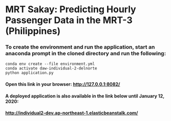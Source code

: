 # MRT Sakay: Predicting Hourly Passenger Data in the MRT-3 (Philippines)

### To create the environment and run the application, start an anaconda prompt in the cloned directory and run the following:

`conda env create --file environment.yml`  
`conda activate daw-individual-2-delnorte`  
`python application.py`  


#### Open this link in your browser: http://127.0.0.1:8082/

#### A deployed application is also available in the link below until January 12, 2020:  
#### http://individual2-dev.ap-northeast-1.elasticbeanstalk.com/
